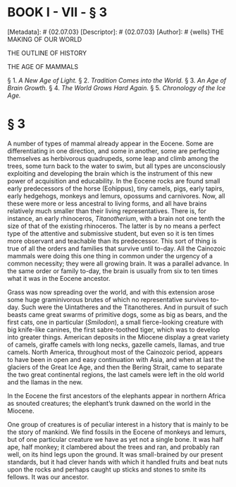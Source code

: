 # BOOK I - VII - § 3
[Metadata]: # {02.07.03}
[Descriptor]: # {02.07.03}
[Author]: # {wells}
THE MAKING OF OUR WORLD




THE OUTLINE OF HISTORY

THE AGE OF MAMMALS

§ 1. _A New Age of Light._ § 2. _Tradition Comes into the World._ §
3. _An Age of Brain Growth._ § 4. _The World Grows Hard Again._ §      5.
_Chronology of the Ice Age._

# § 3
A number of types of mammal already appear in the Eocene. Some are
differentiating in one direction, and some in another, some are perfecting
themselves as herbivorous quadrupeds, some leap and climb among the trees, some
turn back to the water to swim, but all types are unconsciously exploiting and
developing the brain which is the instrument of this new power of acquisition
and educability. In the Eocene rocks are found small early predecessors of the
horse (Eohippus), tiny camels, pigs, early tapirs, early hedgehogs, monkeys and
lemurs, opossums and carnivores. Now, all these were more or less ancestral to
living forms, and all have brains relatively much smaller than their living
representatives. There is, for instance, an early rhinoceros, _Titanotherium_,
with a brain not one tenth the size of that of the existing rhinoceros. The
latter is by no means a perfect type of the attentive and submissive student,
but even so it is ten times more observant and teachable than its predecessor.
This sort of thing is true of all the orders and families that survive until
to-day. All the Cainozoic mammals were doing this one thing in common under the
urgency of a common necessity; they were all growing brain. It was a parallel
advance. In the same order or family to-day, the brain is usually from six to
ten times what it was in the Eocene ancestor.

Grass was now spreading over the world, and with this extension arose some huge
graminivorous brutes of which no representative survives to-day. Such were the
Uintatheres and the Titanotheres. And in pursuit of such beasts came great
swarms of primitive dogs, some as big as bears, and the first cats, one in
particular (_Smilodon_), a small fierce-looking creature with big knife-like
canines, the first sabre-toothed tiger, which was to develop into greater
things. American deposits in the Miocene display a great variety of camels,
giraffe camels with long necks, gazelle camels, llamas, and true camels. North
America, throughout most of the Cainozoic period, appears to have been in open
and easy continuation with Asia, and when at last the glaciers of the Great Ice
Age, and then the Bering Strait, came to separate the two great continental
regions, the last camels were left in the old world and the llamas in the new.

In the Eocene the first ancestors of the elephants appear in northern Africa as
snouted creatures; the elephant’s trunk dawned on the world in the Miocene.

One group of creatures is of peculiar interest in a history that is mainly to
be the story of mankind. We find fossils in the Eocene of monkeys and lemurs,
but of one particular creature we have as yet not a single bone. It was half
ape, half monkey; it clambered about the trees and ran, and probably ran well,
on its hind legs upon the ground. It was small-brained by our present
standards, but it had clever hands with which it handled fruits and beat nuts
upon the rocks and perhaps caught up sticks and stones to smite its fellows. It
was our ancestor.

